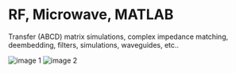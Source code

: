 # RF, Microwave, MATLAB
Transfer (ABCD) matrix simulations, complex impedance matching, deembedding, filters, simulations, waveguides, etc..

![image 1](ABCD1.png)
![image 2](ABCD2.png)

